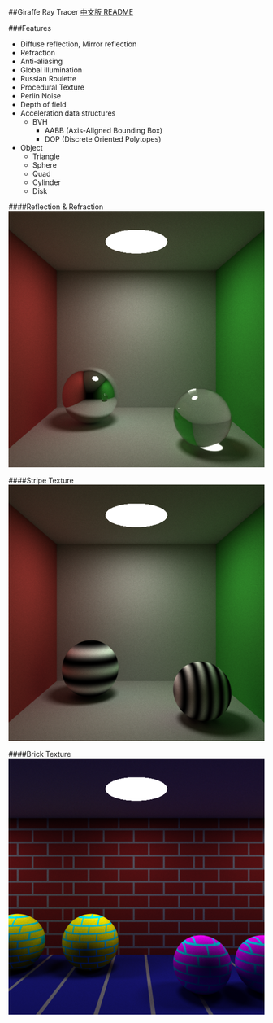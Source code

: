 ##Giraffe Ray Tracer
[中文版 README](./README.md)


###Features
* Diffuse reflection, Mirror reflection
* Refraction
* Anti-aliasing
* Global illumination
* Russian Roulette
* Procedural Texture
* Perlin Noise
* Depth of field
* Acceleration data structures
	- BVH
		+	AABB (Axis-Aligned Bounding Box)
		+	DOP	(Discrete Oriented Polytopes)
* Object
	- Triangle
	- Sphere
	- Quad
	- Cylinder
	- Disk



####Reflection & Refraction
![](./image/reflect_refract.png)

####Stripe Texture
![](./image/stripe.png)

####Brick Texture
![](./image/brick.png)
